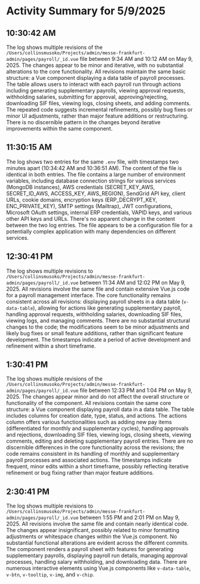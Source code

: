 # Activity Summary for 5/9/2025

## 10:30:42 AM
The log shows multiple revisions of the `/Users/collinsmusoko/Projects/admin/messe-frankfurt-admin/pages/payroll/_id.vue` file between 9:34 AM and 10:12 AM on May 9, 2025.  The changes appear to be minor and iterative, with no substantial alterations to the core functionality.  All revisions maintain the same basic structure: a Vue component displaying a data table of payroll processes. The table allows users to interact with each payroll run through actions including generating supplementary payrolls, viewing approval requests, withholding salaries, submitting for approval, approving/rejecting, downloading SIF files, viewing logs, closing sheets, and adding comments.  The repeated code suggests incremental refinements, possibly bug fixes or minor UI adjustments, rather than major feature additions or restructuring.  There is no discernible pattern in the changes beyond iterative improvements within the same component.


## 11:30:15 AM
The log shows two entries for the same `.env` file, with timestamps two minutes apart (10:34:42 AM and 10:36:51 AM).  The content of the file is identical in both entries.  The file contains a large number of environment variables, including database connection strings for various services (MongoDB instances), AWS credentials (SECRET_KEY_AWS, SECRET_ID_AWS, ACCESS_KEY, AWS_REGION), SendGrid API key,  client URLs, cookie domains, encryption keys (ERP_DECRYPT_KEY, ENC_PRIVATE_KEY), SMTP settings (Mailtrap), JWT configurations,  Microsoft OAuth settings, internal ERP credentials, VAPID keys, and various other API keys and URLs.  There's no apparent change in the content between the two log entries.  The file appears to be a configuration file for a potentially complex application with many dependencies on different services.


## 12:30:41 PM
The log shows multiple revisions to `/Users/collinsmusoko/Projects/admin/messe-frankfurt-admin/pages/payroll/_id.vue` between 11:34 AM and 12:02 PM on May 9, 2025.  All revisions involve the same file and contain extensive Vue.js code for a payroll management interface.  The core functionality remains consistent across all revisions: displaying payroll sheets in a data table (`v-data-table`), allowing for actions like generating supplementary payroll,  handling approval requests, withholding salaries, downloading SIF files, viewing logs, and managing comments. There are no substantial structural changes to the code; the modifications seem to be minor adjustments and likely bug fixes or small feature additions, rather than significant feature development.  The timestamps indicate a period of active development and refinement within a short timeframe.


## 1:30:41 PM
The log shows multiple revisions of the `/Users/collinsmusoko/Projects/admin/messe-frankfurt-admin/pages/payroll/_id.vue` file between 12:33 PM and 1:04 PM on May 9, 2025.  The changes appear minor and do not affect the overall structure or functionality of the component.  All revisions contain the same core structure: a Vue component displaying payroll data in a data table.  The table includes columns for creation date, type, status, and actions.  The actions column offers various functionalities such as adding new pay items (differentiated for monthly and supplementary cycles),  handling approvals and rejections, downloading SIF files, viewing logs, closing sheets, viewing comments, editing and deleting supplementary payroll entries.  There are no discernible differences in the core functionality across the revisions; the code remains consistent in its handling of monthly and supplementary payroll processes and associated actions. The timestamps indicate frequent, minor edits within a short timeframe, possibly reflecting iterative refinement or bug fixing rather than major feature additions.


## 2:30:41 PM
The log shows multiple revisions to `/Users/collinsmusoko/Projects/admin/messe-frankfurt-admin/pages/payroll/_id.vue` between 1:55 PM and 2:01 PM on May 9, 2025.  All revisions involve the same file and contain nearly identical code. The changes appear insignificant, possibly related to minor formatting adjustments or whitespace changes within the Vue.js component. No substantial functional alterations are evident across the different commits.  The component renders a payroll sheet with features for generating supplementary payrolls, displaying payroll run details, managing approval processes, handling salary withholding, and downloading data.  There are numerous interactive elements using Vue.js components like `v-data-table`, `v-btn`, `v-tooltip`, `v-img`, and `v-chip`.
